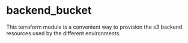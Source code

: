 # backend_bucket

This terraform module is a convenient way to provision the s3 backend resources used by the different environments.
